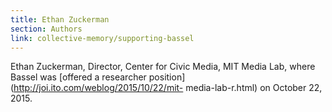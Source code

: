 ```yaml
---
title: Ethan Zuckerman
section: Authors
link: collective-memory/supporting-bassel
---
```

Ethan Zuckerman, Director, Center for Civic Media, MIT Media Lab, where Bassel
was [offered a researcher position](http://joi.ito.com/weblog/2015/10/22/mit-
media-lab-r.html) on October 22, 2015.


